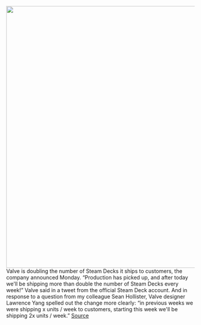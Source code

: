 <img src='https://cdn.vox-cdn.com/thumbor/835dKUbGmcR4_P0hN86zfWiPYmk=/0x0:2040x1360/1200x800/filters:focal(857x517:1183x843)/cdn.vox-cdn.com/uploads/chorus_image/image/71021012/vpavic_220210_5030_0090.0.jpg' width='700px' /><br/>
Valve is doubling the number of Steam Decks it ships to customers, the company announced Monday. “Production has picked up, and after today we'll be shipping more than double the number of Steam Decks every week!” Valve said in a tweet from the official Steam Deck account. And in response to a question from my colleague Sean Hollister, Valve designer Lawrence Yang spelled out the change more clearly: “in previous weeks we were shipping x units / week to customers, starting this week we'll be shipping 2x units / week.”
<a href='https://www.theverge.com/2022/6/27/23185038/valve-steam-deck-doubling-shipments-production'> Source <a/>